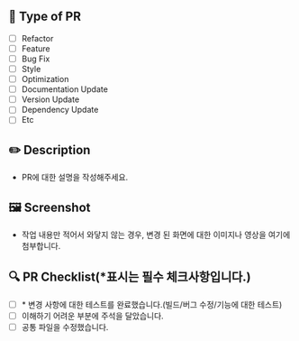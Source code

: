## 🎯 Type of PR

-   [ ] Refactor
-   [ ] Feature
-   [ ] Bug Fix
-   [ ] Style
-   [ ] Optimization
-   [ ] Documentation Update
-   [ ] Version Update
-   [ ] Dependency Update
-   [ ] Etc

## ✏️ Description

-   PR에 대한 설명을 작성해주세요.

## 🖼 Screenshot

-   작업 내용만 적어서 와닿지 않는 경우, 변경 된 화면에 대한 이미지나 영상을 여기에 첨부합니다.

## 🔍 PR Checklist(\*표시는 필수 체크사항입니다.)

-   [ ] \* 변경 사항에 대한 테스트를 완료했습니다.(빌드/버그 수정/기능에 대한 테스트)
-   [ ] 이해하기 어려운 부분에 주석을 달았습니다.
-   [ ] 공통 파일을 수정했습니다.
